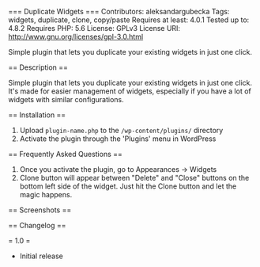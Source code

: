 === Duplicate Widgets ===
Contributors: aleksandargubecka
Tags: widgets, duplicate, clone, copy/paste
Requires at least: 4.0.1
Tested up to: 4.8.2
Requires PHP: 5.6
License: GPLv3
License URI: http://www.gnu.org/licenses/gpl-3.0.html
 
Simple plugin that lets you duplicate your existing widgets in just one click.
 
== Description ==
 
Simple plugin that lets you duplicate your existing widgets in just one click. It's made for easier management of widgets, especially if you have a lot of widgets with similar configurations.
 
== Installation ==
 
1. Upload `plugin-name.php` to the `/wp-content/plugins/` directory
1. Activate the plugin through the 'Plugins' menu in WordPress
 
== Frequently Asked Questions ==
 
1. Once you activate the plugin, go to Appearances -> Widgets
1. Clone button will appear between "Delete" and "Close" buttons on the bottom left side of the widget. Just hit the Clone button and let the magic happens.

== Screenshots ==
 
== Changelog ==

= 1.0 =
* Initial release